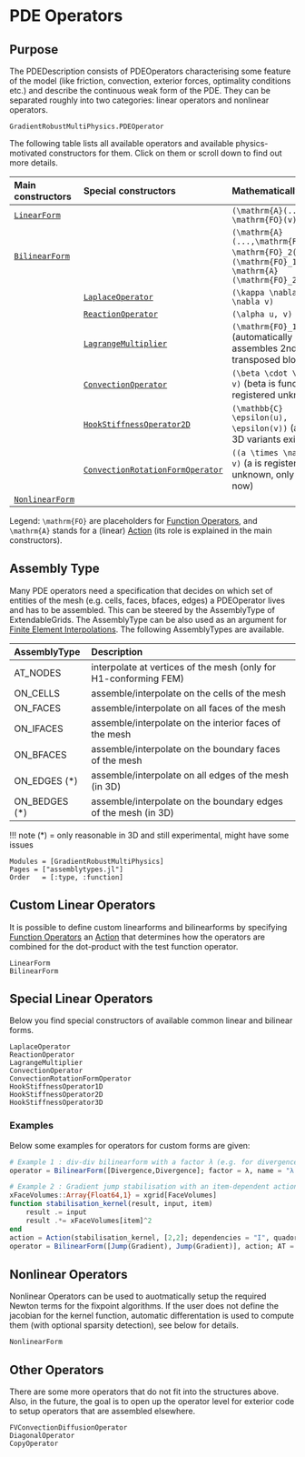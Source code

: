 # PDE Operators

## Purpose

The PDEDescription consists of PDEOperators characterising some feature of the model (like friction, convection, exterior forces, optimality conditions etc.) and describe the continuous weak form of the PDE.
They can be separated roughly into two categories: linear operators and nonlinear operators.


```@docs
GradientRobustMultiPhysics.PDEOperator
```

The following table lists all available operators and available physics-motivated constructors for them.
Click on them or scroll down to find out more details.

| Main constructors                   | Special constructors                     | Mathematically                                                                                                   |
| :---------------------------------- | :--------------------------------------- | :--------------------------------------------------------------------------------------------------------------- |
| [`LinearForm`](@ref)                |                                          | ``(\mathrm{A}(...), \mathrm{FO}(v))``                                                                            |
| [`BilinearForm`](@ref)              |                                          | ``(\mathrm{A}(...,\mathrm{FO}_1(u)), \mathrm{FO}_2(v))`` or ``(\mathrm{FO}_1(u), \mathrm{A}(\mathrm{FO}_2(v)))`` |
|                                     | [`LaplaceOperator`](@ref)                | ``(\kappa \nabla u, \nabla v)``                                                                                  |
|                                     | [`ReactionOperator`](@ref)               | ``(\alpha u, v)``                                                                                                |
|                                     | [`LagrangeMultiplier`](@ref)             | ``(\mathrm{FO}_1(u), v)`` (automatically assembles 2nd transposed block)                                         |
|                                     | [`ConvectionOperator`](@ref)             | ``(\beta \cdot \nabla u, v)`` (beta is function or registered unknown)                                           |
|                                     | [`HookStiffnessOperator2D`](@ref)        | ``(\mathbb{C} \epsilon(u), \epsilon(v))`` (also 1D or 3D variants exist)                                         |
|                                     | [`ConvectionRotationFormOperator`](@ref) | ``((a \times \nabla) u, v)`` (a is registered unknown, only 2D for now)                                          |
| [`NonlinearForm`](@ref)             |                                          |                                                                                                                  |

Legend: ``\mathrm{FO}``  are placeholders for [Function Operators](@ref), and ``\mathrm{A}`` stands for a (linear) [Action](@ref) (its role is explained in the main constructors).


## Assembly Type

Many PDE operators need a specification that decides on which set of entities of the mesh (e.g. cells, faces, bfaces, edges) a PDEOperator lives and has to be assembled. This can be steered by the AssemblyType of ExtendableGrids.
The AssemblyType can be also used as an argument for [Finite Element Interpolations](@ref). The following AssemblyTypes are available. 

| AssemblyType     | Description                                                      |
| :--------------- | :--------------------------------------------------------------- |
| AT_NODES         | interpolate at vertices of the mesh (only for H1-conforming FEM) |
| ON_CELLS         | assemble/interpolate on the cells of the mesh                  |
| ON_FACES         | assemble/interpolate on all faces of the mesh                  |
| ON_IFACES        | assemble/interpolate on the interior faces of the mesh         |
| ON_BFACES        | assemble/interpolate on the boundary faces of the mesh         |
| ON_EDGES (*)     | assemble/interpolate on all edges of the mesh (in 3D)          |
| ON_BEDGES (*)    | assemble/interpolate on the boundary edges of the mesh (in 3D) |

!!! note
    (*) = only reasonable in 3D and still experimental, might have some issues


```@autodocs
Modules = [GradientRobustMultiPhysics]
Pages = ["assemblytypes.jl"]
Order   = [:type, :function]
```

## Custom Linear Operators

It is possible to define custom linearforms and bilinearforms by specifying [Function Operators](@ref) an [Action](@ref)
that determines how the operators are combined for the dot-product with the test function operator.

```@docs
LinearForm
BilinearForm
```

## Special Linear Operators

Below you find special constructors of available common linear and bilinear forms.

```@docs
LaplaceOperator
ReactionOperator
LagrangeMultiplier
ConvectionOperator
ConvectionRotationFormOperator
HookStiffnessOperator1D
HookStiffnessOperator2D
HookStiffnessOperator3D
```


### Examples

Below some examples for operators for custom forms are given:

```julia
# Example 1 : div-div bilinearform with a factor λ (e.g. for divergence-penalisation)
operator = BilinearForm([Divergence,Divergence]; factor = λ, name = "λ (div(u),div(v))")

# Example 2 : Gradient jump stabilisation with an item-dependent action and a factor s (e.g. for convection stabilisation)
xFaceVolumes::Array{Float64,1} = xgrid[FaceVolumes]
function stabilisation_kernel(result, input, item)
    result .= input 
    result .*= xFaceVolumes[item]^2
end
action = Action(stabilisation_kernel, [2,2]; dependencies = "I", quadorder = 0 )
operator = BilinearForm([Jump(Gradient), Jump(Gradient)], action; AT = ON_IFACES, factor = s, name = "s |F|^2 [∇(u)]⋅[∇(v)]")

```


## Nonlinear Operators

Nonlinear Operators can be used to auotmatically setup the required Newton terms for the fixpoint algorithms. If the user does not define the jacobian for the kernel function, automatic differentation is used to compute them (with optional sparsity detection), see below for details.

```@docs
NonlinearForm
```


## Other Operators

There are some more operators that do not fit into the structures above. Also, in the future, the goal is to open up the operator level for exterior code to setup operators that are assembled elsewhere.

```@docs
FVConvectionDiffusionOperator
DiagonalOperator
CopyOperator
```

